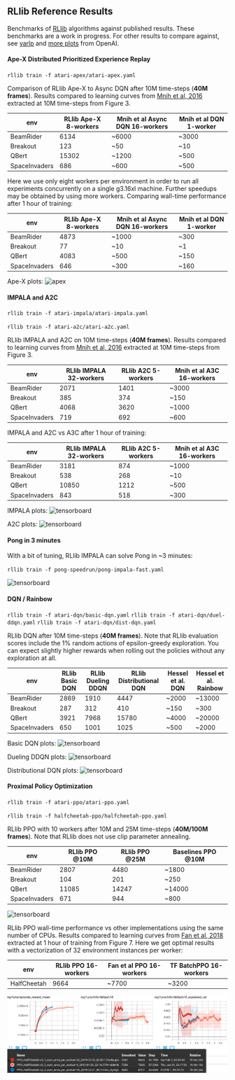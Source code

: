 ## RLlib Reference Results

Benchmarks of [RLlib](https://rllib.io) algorithms against published results. These benchmarks are a work in progress. For other results to compare against, see [yarlp](https://github.com/btaba/yarlp) and [more plots](https://github.com/openai/baselines-results/blob/master/acktr_ppo_acer_a2c_atari.ipynb) from OpenAI.

#### Ape-X Distributed Prioritized Experience Replay

`rllib train -f atari-apex/atari-apex.yaml`

Comparison of RLlib Ape-X to Async DQN after 10M time-steps (**40M frames**). Results compared to learning curves from [Mnih et al, 2016](https://arxiv.org/pdf/1602.01783.pdf) extracted at 10M time-steps from Figure 3.

|env|RLlib Ape-X 8-workers|Mnih et al Async DQN 16-workers|Mnih et al DQN 1-worker|
|---|---|---|---|
|BeamRider|6134|~6000|~3000|
|Breakout|123|~50|~10|
|QBert|15302|~1200|~500|
|SpaceInvaders|686|~600|~500|

Here we use only eight workers per environment in order to run all experiments concurrently on a single g3.16xl machine. Further speedups may be obtained by using more workers. Comparing wall-time performance after 1 hour of training:

|env|RLlib Ape-X 8-workers|Mnih et al Async DQN 16-workers|Mnih et al DQN 1-worker|
|---|---|---|---|
|BeamRider|4873|~1000|~300|
|Breakout|77|~10|~1|
|QBert|4083|~500|~150|
|SpaceInvaders|646|~300|~160|

Ape-X plots:
![apex](/atari-apex/apex.png)

#### IMPALA and A2C

`rllib train -f atari-impala/atari-impala.yaml`

`rllib train -f atari-a2c/atari-a2c.yaml`

RLlib IMPALA and A2C on 10M time-steps (**40M frames**). Results compared to learning curves from [Mnih et al, 2016](https://arxiv.org/pdf/1602.01783.pdf) extracted at 10M time-steps from Figure 3.

|env|RLlib IMPALA 32-workers|RLlib A2C 5-workers|Mnih et al A3C 16-workers|
|---|---|---|---|
|BeamRider|2071|1401|~3000|
|Breakout|385|374|~150|
|QBert|4068|3620|~1000|
|SpaceInvaders|719|692|~600|

IMPALA and A2C vs A3C after 1 hour of training:

|env|RLlib IMPALA 32-workers|RLlib A2C 5-workers|Mnih et al A3C 16-workers|
|---|---|---|---|
|BeamRider|3181|874|~1000|
|Breakout|538|268|~10|
|QBert|10850|1212|~500|
|SpaceInvaders|843|518|~300|

IMPALA plots:
![tensorboard](/atari-impala/atari-impala.png)

A2C plots:
![tensorboard](/atari-a2c/atari-a2c.png)

#### Pong in 3 minutes
With a bit of tuning, RLlib IMPALA can solve Pong in ~3 minutes:

`rllib train -f pong-speedrun/pong-impala-fast.yaml`

![tensorboard](/pong-speedrun/pong-impala.png)

#### DQN / Rainbow

`rllib train -f atari-dqn/basic-dqn.yaml`
`rllib train -f atari-dqn/duel-ddqn.yaml`
`rllib train -f atari-dqn/dist-dqn.yaml`

RLlib DQN after 10M time-steps (**40M frames**). Note that RLlib evaluation scores include the 1% random actions of epsilon-greedy exploration. You can expect slightly higher rewards when rolling out the policies without any exploration at all.

| env  |  RLlib Basic DQN | RLlib Dueling DDQN | RLlib Distributional DQN  |  Hessel et al. DQN |  Hessel et al. Rainbow |
|---|---|---|---|---|---|
|BeamRider|2869|1910|4447|~2000|~13000|
|Breakout|287|312|410|~150|~300|
|QBert|3921|7968|15780|~4000|~20000|
|SpaceInvaders|650|1001|1025|~500|~2000|

Basic DQN plots:
![tensorboard](/atari-dqn/basic-dqn.png)

Dueling DDQN plots:
![tensorboard](/atari-dqn/dueling-ddqn.png)

Distributional DQN plots:
![tensorboard](/atari-dqn/dist-dqn.png)

#### Proximal Policy Optimization

`rllib train -f atari-ppo/atari-ppo.yaml`

`rllib train -f halfcheetah-ppo/halfcheetah-ppo.yaml`

RLlib PPO with 10 workers after 10M and 25M time-steps (**40M/100M frames**). Note that RLlib does not use clip parameter annealing.

|env|RLlib PPO @10M|RLlib PPO @25M|Baselines PPO @10M|
|---|---|---|---|
|BeamRider|2807|4480|~1800|
|Breakout|104|201|~250|
|QBert|11085|14247|~14000|
|SpaceInvaders|671|944|~800|

![tensorboard](/atari-ppo/atari-ppo.png)

RLlib PPO wall-time performance vs other implementations using the same number of CPUs. Results compared to learning curves from [Fan et al, 2018](https://surreal.stanford.edu/img/surreal-corl2018.pdf) extracted at 1 hour of training from Figure 7. Here we get optimal results with a vectorization of 32 environment instances per worker:

|env|RLlib PPO 16-workers|Fan et al PPO 16-workers|TF BatchPPO 16-workers|
|---|---|---|---|
|HalfCheetah|9664|~7700|~3200|

![tensorboard](/halfcheetah-ppo/halfcheetah-ppo.png)
